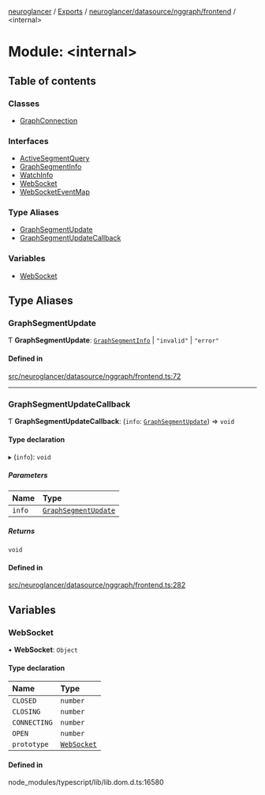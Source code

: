 [neuroglancer](../README.md) / [Exports](../modules.md) / [neuroglancer/datasource/nggraph/frontend](neuroglancer_datasource_nggraph_frontend.md) / <internal\>

# Module: <internal\>

## Table of contents

### Classes

- [GraphConnection](../classes/neuroglancer_datasource_nggraph_frontend._internal_.GraphConnection.md)

### Interfaces

- [ActiveSegmentQuery](../interfaces/neuroglancer_datasource_nggraph_frontend._internal_.ActiveSegmentQuery.md)
- [GraphSegmentInfo](../interfaces/neuroglancer_datasource_nggraph_frontend._internal_.GraphSegmentInfo.md)
- [WatchInfo](../interfaces/neuroglancer_datasource_nggraph_frontend._internal_.WatchInfo.md)
- [WebSocket](../interfaces/neuroglancer_datasource_nggraph_frontend._internal_.WebSocket.md)
- [WebSocketEventMap](../interfaces/neuroglancer_datasource_nggraph_frontend._internal_.WebSocketEventMap.md)

### Type Aliases

- [GraphSegmentUpdate](neuroglancer_datasource_nggraph_frontend._internal_.md#graphsegmentupdate)
- [GraphSegmentUpdateCallback](neuroglancer_datasource_nggraph_frontend._internal_.md#graphsegmentupdatecallback)

### Variables

- [WebSocket](neuroglancer_datasource_nggraph_frontend._internal_.md#websocket)

## Type Aliases

### GraphSegmentUpdate

Ƭ **GraphSegmentUpdate**: [`GraphSegmentInfo`](../interfaces/neuroglancer_datasource_nggraph_frontend._internal_.GraphSegmentInfo.md) \| ``"invalid"`` \| ``"error"``

#### Defined in

[src/neuroglancer/datasource/nggraph/frontend.ts:72](https://github.com/ActiveBrainAtlas2/neuroglancer/blob/034b457d/src/neuroglancer/datasource/nggraph/frontend.ts#L72)

___

### GraphSegmentUpdateCallback

Ƭ **GraphSegmentUpdateCallback**: (`info`: [`GraphSegmentUpdate`](neuroglancer_datasource_nggraph_frontend._internal_.md#graphsegmentupdate)) => `void`

#### Type declaration

▸ (`info`): `void`

##### Parameters

| Name | Type |
| :------ | :------ |
| `info` | [`GraphSegmentUpdate`](neuroglancer_datasource_nggraph_frontend._internal_.md#graphsegmentupdate) |

##### Returns

`void`

#### Defined in

[src/neuroglancer/datasource/nggraph/frontend.ts:282](https://github.com/ActiveBrainAtlas2/neuroglancer/blob/034b457d/src/neuroglancer/datasource/nggraph/frontend.ts#L282)

## Variables

### WebSocket

• **WebSocket**: `Object`

#### Type declaration

| Name | Type |
| :------ | :------ |
| `CLOSED` | `number` |
| `CLOSING` | `number` |
| `CONNECTING` | `number` |
| `OPEN` | `number` |
| `prototype` | [`WebSocket`](neuroglancer_datasource_nggraph_frontend._internal_.md#websocket) |

#### Defined in

node_modules/typescript/lib/lib.dom.d.ts:16580
